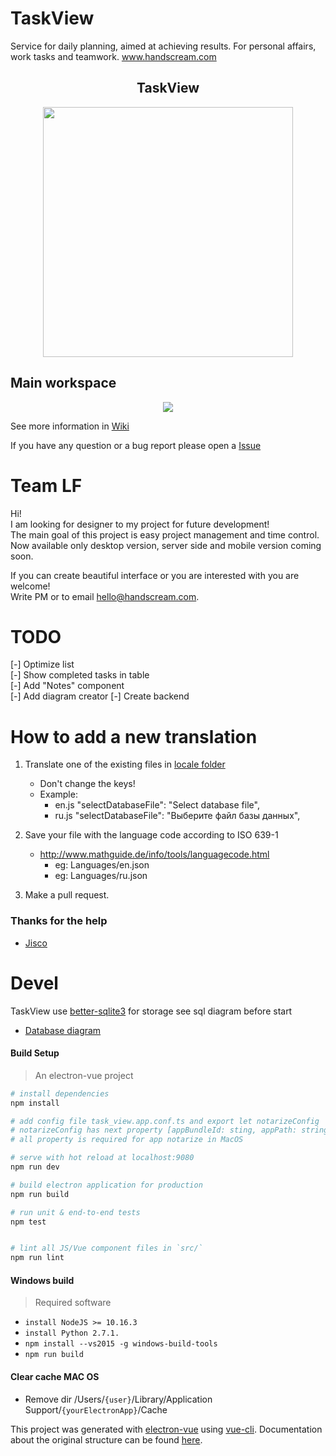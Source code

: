 # TaskView  

Service for daily planning, aimed at achieving results. For personal affairs, work tasks and teamwork. www.handscream.com

<h2 align="center">TaskView</h2>  
<p align="center">
  <img width="400" height="400" src="./images/logo-circle-1024.png">
</p>

## Main workspace
<p align="center">
  <img src="./images/2.png">
</p>

See more information in [Wiki](https://github.com/Gimanh/handscream/wiki)  

If you have any question or a bug report please open a [Issue](https://github.com/Gimanh/handscream/issues)  

# Team LF  
Hi!  
I am looking for designer to my project for future development!  
The main goal of this project is easy project management and time control.  
Now available only desktop version, server side and mobile version coming soon.  

If you can create beautiful interface or you are interested with you are welcome!  
Write PM or to email hello@handscream.com.  

# TODO 
[-] Optimize list  
[-] Show completed tasks in table  
[-] Add "Notes" component  
[-] Add diagram creator
[-] Create backend

# How to add a new translation

1. Translate one of the existing files in [locale folder](https://github.com/Gimanh/handscream/tree/devel/App/src/renderer/locale)
    * Don't change the keys!
    * Example:
        * en.js
            "selectDatabaseFile": "Select database file",
        * ru.js
            "selectDatabaseFile": "Выберите файл базы данных",
            
2. Save your file with the language code according to ISO 639-1
    * http://www.mathguide.de/info/tools/languagecode.html
        * eg: Languages/en.json
        * eg: Languages/ru.json
        
3. Make a pull request.

### Thanks for the help
* [Jisco](https://github.com/Jisco)



# Devel
TaskView use [better-sqlite3](https://github.com/JoshuaWise/better-sqlite3) for storage see sql diagram before start
* [Database diagram](https://github.com/Gimanh/handscream/blob/devel/App/src/renderer/diagrams/main.png)

#### Build Setup

> An electron-vue project

``` bash
# install dependencies
npm install

# add config file task_view.app.conf.ts and export let notarizeConfig
# notarizeConfig has next property [appBundleId: sting, appPath: string, appleId: string, appleIdPassword: string] 
# all property is required for app notarize in MacOS 

# serve with hot reload at localhost:9080
npm run dev

# build electron application for production
npm run build

# run unit & end-to-end tests
npm test


# lint all JS/Vue component files in `src/`
npm run lint

```

#### Windows build  

>Required software

* `install NodeJS >= 10.16.3`
* `install Python 2.7.1.`
* `npm install --vs2015 -g windows-build-tools`
* `npm run build`

#### Clear cache MAC OS
* Remove dir /Users/`{user}`/Library/Application Support/`{yourElectronApp}`/Cache

This project was generated with [electron-vue](https://github.com/SimulatedGREG/electron-vue) using [vue-cli](https://github.com/vuejs/vue-cli). Documentation about the original structure can be found [here](https://simulatedgreg.gitbooks.io/electron-vue/content/index.html).
